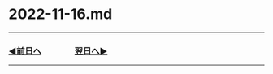 # 2022-11-16.md

---

### [◀️前日へ](https://github.com/yuasys/chatty-journal/blob/main/2022/11/2022-11-15.md)&emsp;&emsp;&emsp;&emsp;[翌日へ▶️](https://github.com/yuasys/chatty-journal/blob/main/2022/11/2022-11-17.md)

---

